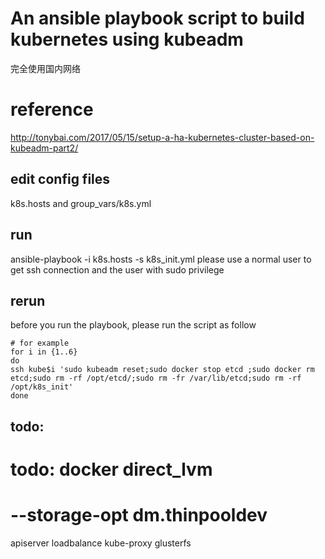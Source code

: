 # An ansible playbook script to build kubernetes using kubeadm
完全使用国内网络
# reference
 http://tonybai.com/2017/05/15/setup-a-ha-kubernetes-cluster-based-on-kubeadm-part2/
## edit config files
 k8s.hosts and group_vars/k8s.yml
## run
 ansible-playbook -i k8s.hosts -s k8s_init.yml
 please use a normal user to get ssh connection and the user with sudo privilege
## rerun
 before you run the playbook, please run the script as follow
```
# for example
for i in {1..6}
do
ssh kube$i 'sudo kubeadm reset;sudo docker stop etcd ;sudo docker rm etcd;sudo rm -rf /opt/etcd/;sudo rm -fr /var/lib/etcd;sudo rm -rf /opt/k8s_init'
done
```
## todo:
# todo: docker  direct_lvm
# --storage-opt dm.thinpooldev
apiserver loadbalance
kube-proxy
glusterfs
